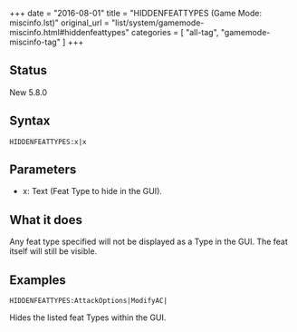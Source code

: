 +++
date = "2016-08-01"
title = "HIDDENFEATTYPES (Game Mode: miscinfo.lst)"
original_url = "list/system/gamemode-miscinfo.html#hiddenfeattypes"
categories = [ "all-tag", "gamemode-miscinfo-tag" ]
+++

## Status

New 5.8.0

## Syntax

`HIDDENFEATTYPES:x|x`

## Parameters

-   x: Text (Feat Type to hide in the GUI).



What it does
------------

Any feat type specified will not be displayed as a Type in the GUI. The
feat itself will still be visible.

Examples
--------

`HIDDENFEATTYPES:AttackOptions|ModifyAC|`

Hides the listed feat Types within the GUI.

